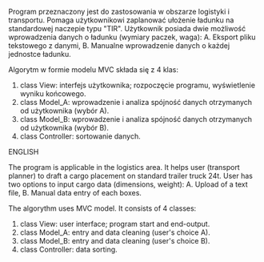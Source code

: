 Program przeznaczony jest do zastosowania w obszarze logistyki i transportu.
Pomaga użytkownikowi zaplanować ułożenie ładunku na standardowej naczepie typu "TIR".
Użytkownik posiada dwie możliwość wprowadzenia danych o ładunku (wymiary paczek, waga):
A. Eksport pliku tekstowego z danymi,
B. Manualne wprowadzenie danych o każdej jednostce ładunku.

Algorytm w formie modelu MVC składa się z 4 klas:
1. class View: interfejs użytkownika; rozpoczęcie programu, wyświetlenie wyniku końcowego.
2. class Model_A: wprowadzenie i analiza spójność danych otrzymanych od użytkownika (wybór A).
3. class Model_B: wprowadzenie i analiza spójność danych otrzymanych od użytkownika (wybór B).
4. class Controller: sortowanie danych.





ENGLISH

The program is applicable in the logistics area.
It helps user (transport planner) to draft a cargo placement on standard trailer truck 24t.
User has two options to input cargo data (dimensions, weight):
A. Upload of a text file,
B. Manual data entry of each boxes.

The algorythm uses MVC model. It consists of 4 classes:
1. class View: user interface; program start and end-output.
2. class Model_A: entry and data cleaning (user's choice A).
3. class Model_B: entry and data cleaning (user's choice B).
4. class Controller: data sorting.
